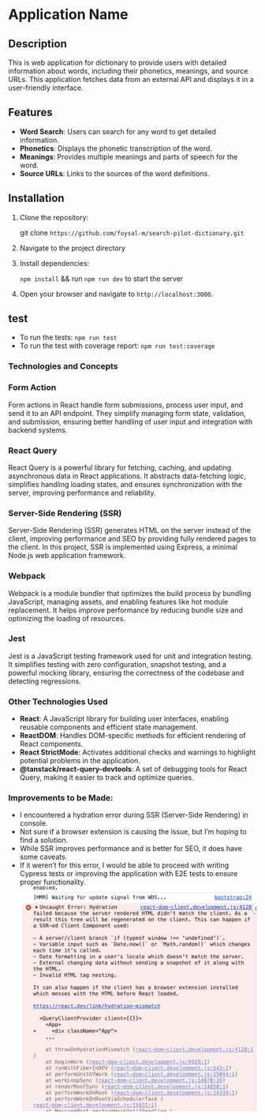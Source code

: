 # Application Name

## Description

This is web application for dictionary to provide users with detailed information about words, including their phonetics, meanings, and source URLs. This application fetches data from an external API and displays it in a user-friendly interface.

## Features

- **Word Search**: Users can search for any word to get detailed information.
- **Phonetics**: Displays the phonetic transcription of the word.
- **Meanings**: Provides multiple meanings and parts of speech for the word.
- **Source URLs**: Links to the sources of the word definitions.

## Installation

1. Clone the repository:

   git clone `https://github.com/foysal-m/search-pilot-dictionary.git`

2. Navigate to the project directory

3. Install dependencies:

   `npm install` && run `npm run dev` to start the server

4. Open your browser and navigate to `http://localhost:3000`.

## test

- To run the tests: `npm run test`
- To run the test with coverage report: `npm run test:coverage`

### Technologies and Concepts

### Form Action

Form actions in React handle form submissions, process user input, and send it to an API endpoint. They simplify managing form state, validation, and submission, ensuring better handling of user input and integration with backend systems.

### React Query

React Query is a powerful library for fetching, caching, and updating asynchronous data in React applications. It abstracts data-fetching logic, simplifies handling loading states, and ensures synchronization with the server, improving performance and reliability.

### Server-Side Rendering (SSR)

Server-Side Rendering (SSR) generates HTML on the server instead of the client, improving performance and SEO by providing fully rendered pages to the client. In this project, SSR is implemented using Express, a minimal Node.js web application framework.

### Webpack

Webpack is a module bundler that optimizes the build process by bundling JavaScript, managing assets, and enabling features like hot module replacement. It helps improve performance by reducing bundle size and optimizing the loading of resources.

### Jest

Jest is a JavaScript testing framework used for unit and integration testing. It simplifies testing with zero configuration, snapshot testing, and a powerful mocking library, ensuring the correctness of the codebase and detecting regressions.

### Other Technologies Used

- **React**: A JavaScript library for building user interfaces, enabling reusable components and efficient state management.
- **ReactDOM**: Handles DOM-specific methods for efficient rendering of React components.
- **React StrictMode**: Activates additional checks and warnings to highlight potential problems in the application.
- **@tanstack/react-query-devtools**: A set of debugging tools for React Query, making it easier to track and optimize queries.

### Improvements to be Made:

- I encountered a hydration error during SSR (Server-Side Rendering) in console.
- Not sure if a browser extension is causing the issue, but I’m hoping to find a solution.
- While SSR improves performance and is better for SEO, it does have some caveats.
- If it weren’t for this error, I would be able to proceed with writing Cypress tests or improving the application with E2E tests to ensure proper functionality.
  ![alt text](image.png)

